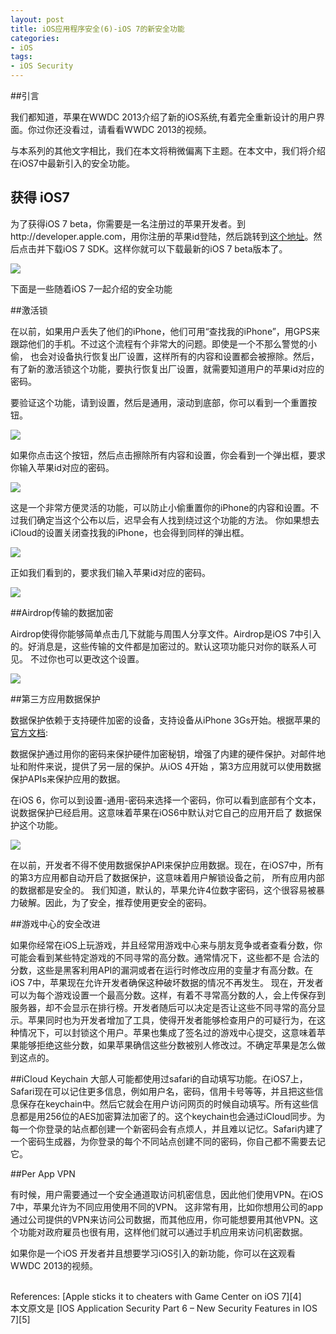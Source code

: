 ```yaml
---
layout: post  
title: iOS应用程序安全(6)-iOS 7的新安全功能  
categories:  
- iOS  
tags:    
- iOS Security
---   
```


##引言

我们都知道，苹果在WWDC 2013介绍了新的iOS系统,有着完全重新设计的用户界面。你过你还没看过，请看看WWDC 2013的视频。

与本系列的其他文字相比，我们在本文将稍微偏离下主题。在本文中，我们将介绍在iOS7中最新引入的安全功能。


## 获得 iOS7

为了获得iOS 7 beta，你需要是一名注册过的苹果开发者。到http://developer.apple.com，用你注册的苹果id登陆，然后跳转到[这个地址][1]。然后点击并下载iOS 7 SDK。这样你就可以下载最新的iOS 7 beta版本了。

![](http://resources.infosecinstitute.com/wp-content/uploads/070113_1824_IOSApplicat1.png)



下面是一些随着iOS 7一起介绍的安全功能


##激活锁

在以前，如果用户丢失了他们的iPhone，他们可用“查找我的iPhone”，用GPS来跟踪他们的手机。不过这个流程有个非常大的问题。即使是一个不那么警觉的小偷，
也会对设备执行恢复出厂设置，这样所有的内容和设置都会被擦除。然后，有了新的激活锁这个功能，要执行恢复出厂设置，就需要知道用户的苹果id对应的密码。

要验证这个功能，请到设置，然后是通用，滚动到底部，你可以看到一个重置按钮。


![](http://resources.infosecinstitute.com/wp-content/uploads/070113_1824_IOSApplicat2.png)


如果你点击这个按钮，然后点击擦除所有内容和设置，你会看到一个弹出框，要求你输入苹果id对应的密码。

![](http://resources.infosecinstitute.com/wp-content/uploads/070113_1824_IOSApplicat3.png)

这是一个非常方便灵活的功能，可以防止小偷重置你的iPhone的内容和设置。不过我们确定当这个公布以后，迟早会有人找到绕过这个功能的方法。
你如果想去iCloud的设置关闭查找我的iPhone，也会得到同样的弹出框。

![](http://resources.infosecinstitute.com/wp-content/uploads/070113_1824_IOSApplicat4.png)

正如我们看到的，要求我们输入苹果id对应的密码。

![](http://resources.infosecinstitute.com/wp-content/uploads/070113_1824_IOSApplicat5.png)

##Airdrop传输的数据加密

Airdrop使得你能够简单点击几下就能与周围人分享文件。Airdrop是iOS 7中引入的。好消息是，这些传输的文件都是加密过的。默认这项功能只对你的联系人可见。
不过你也可以更改这个设置。

![](http://resources.infosecinstitute.com/wp-content/uploads/070113_1824_IOSApplicat6.png)

##第三方应用数据保护

数据保护依赖于支持硬件加密的设备，支持设备从iPhone 3Gs开始。根据苹果的[官方文档][2]:

数据保护通过用你的密码来保护硬件加密秘钥，增强了内建的硬件保护。对邮件地址和附件来说，提供了另一层的保护。从iOS 4开始
，第3方应用就可以使用数据保护APIs来保护应用的数据。

在iOS 6，你可以到设置-通用-密码来选择一个密码，你可以看到底部有个文本，说数据保护已经启用。这意味着苹果在iOS6中默认对它自己的应用开启了
数据保护这个功能。

![](http://resources.infosecinstitute.com/wp-content/uploads/070113_1824_IOSApplicat7.png)

在以前，开发者不得不使用数据保护API来保护应用数据。现在，在iOS7中，所有的第3方应用都自动开启了数据保护，这意味着用户解锁设备之前，
所有应用内部的数据都是安全的。 我们知道，默认的，苹果允许4位数字密码，这个很容易被暴力破解。因此，为了安全，推荐使用更安全的密码。

##游戏中心的安全改进

如果你经常在iOS上玩游戏，并且经常用游戏中心来与朋友竞争或者查看分数，你可能会看到某些特定游戏的不同寻常的高分数。通常情况下，这些都不是
合法的分数，这些是黑客利用API的漏洞或者在运行时修改应用的变量才有高分数。在iOS 7中，苹果现在允许开发者确保这种破坏数据的情况不再发生。
现在，开发者可以为每个游戏设置一个最高分数。这样，有着不寻常高分数的人，会上传保存到服务器，却不会显示在排行榜。开发者随后可以决定是否让这些不同寻常的高分显示。苹果同时也为开发者增加了工具，使得开发者能够检查用户的可疑行为，在这种情况下，可以封锁这个用户。苹果也集成了签名过的游戏中心提交，这意味着苹果能够拒绝这些分数，如果苹果确信这些分数被别人修改过。不确定苹果是怎么做到这点的。

##iCloud Keychain
大部人可能都使用过safari的自动填写功能。在iOS7上，Safari现在可以记住更多信息，例如用户名，密码，信用卡号等等，并且把这些信息保存在keychain中。然后它就会在用户访问网页的时候自动填写。所有这些信息都是用256位的AES加密算法加密了的。这个keychain也会通过iCloud同步。为每一个你登录的站点都创建一个新密码会有点烦人，并且难以记忆。Safari内建了一个密码生成器，为你登录的每个不同站点创建不同的密码，你自己都不需要去记它。

##Per App VPN

有时候，用户需要通过一个安全通道取访问机密信息，因此他们使用VPN。在iOS 7中，苹果允许为不同应用使用不同的VPN。
这非常有用，比如你想用公司的app通过公司提供的VPN来访问公司数据，而其他应用，你可能想要用其他VPN。这个功能对政府雇员也很有用，这样他们就可以通过手机应用来访问机密数据。

如果你是一个iOS 开发者并且想要学习iOS引入的新功能，你可以在[这][3]观看WWDC 2013的视频。

<br/>
References:
[Apple sticks it to cheaters with Game Center on iOS 7][4]

<br/>
本文原文是 [IOS Application Security Part 6 – New Security Features in IOS 7][5]

[1]:https://developer.apple.com/devcenter/ios/index.action
[2]:http://support.apple.com/kb/ht4175
[3]:https://developer.apple.com/wwdc/videos/
[4]:http://www.idownloadblog.com/2013/06/15/ios7-game-center-dev-tools/
[5]:http://resources.infosecinstitute.com/ios-application-security-part-6-new-security-features-in-ios-7/
